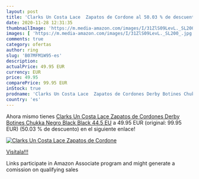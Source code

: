 ```yaml
---
layout: post
title: 'Clarks Un Costa Lace  Zapatos de Cordone al 50.03 % de descuento'
date: 2020-11-28 12:31:35
thumbnailImage: 'https://m.media-amazon.com/images/I/31ZlS09LevL._SL200_.jpg'
images: [ 'https://m.media-amazon.com/images/I/31ZlS09LevL._SL200_.jpg' ]
comments: true
category: ofertas
author: ring
slug: 'B07MFM1W95-es'
description:
actualPrice: 49.95 EUR
currency: EUR
price: 49.95
comparePrice: 99.95 EUR
inStock: true
prodname: 'Clarks Un Costa Lace  Zapatos de Cordones Derby Botines Chukka  Negro  Black Black   44.5 EU'
country: 'es'
---
```


Ahora mismo tienes [Clarks Un Costa Lace  Zapatos de Cordones Derby Botines Chukka  Negro  Black Black   44.5 EU](https://www.amazon.es/dp/B07MFM1W95/?tag=tolees-21) a 49.95 EUR (original: 99.95 EUR) (50.03 %  de descuento) en el siguiente enlace!

[![Clarks Un Costa Lace  Zapatos de Cordone](https://m.media-amazon.com/images/I/31ZlS09LevL._SL200_.jpg)](https://www.amazon.es/dp/B07MFM1W95/?tag=tolees-21)

[Visítala!!!](https://www.amazon.es/dp/B07MFM1W95/?tag=tolees-21)

Links participate in Amazon Associate program and might generate a comission on qualifying sales
